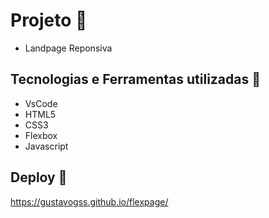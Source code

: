 # Projeto :rocket:
- Landpage Reponsiva

## Tecnologias e Ferramentas utilizadas :robot:
- VsCode
- HTML5
- CSS3
- Flexbox
- Javascript

## Deploy 🔌

https://gustavogss.github.io/flexpage/

